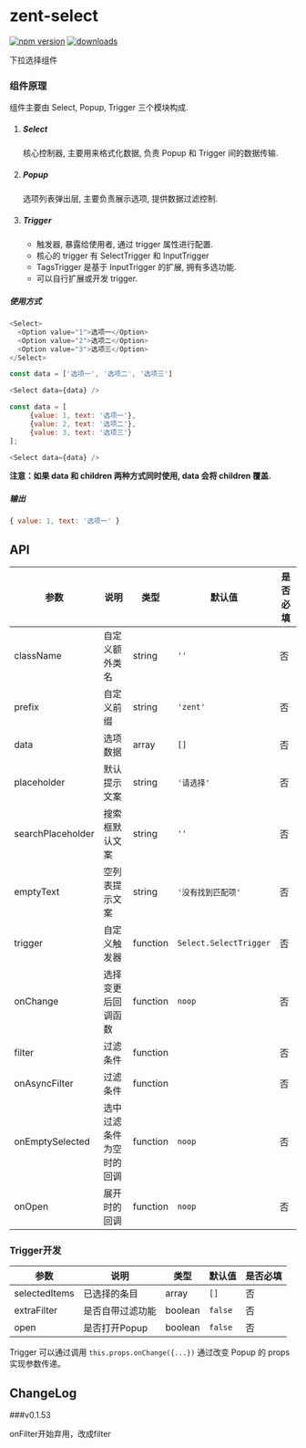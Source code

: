 # zent-select

[![npm version](https://img.shields.io/npm/v/zent-select.svg?style=flat)](https://www.npmjs.com/package/zent-select) [![downloads](https://img.shields.io/npm/dt/zent-select.svg)](https://www.npmjs.com/package/zent-select)

下拉选择组件

### 组件原理

组件主要由 Select, Popup, Trigger 三个模块构成.

1.  ##### Select

    核心控制器, 主要用来格式化数据, 负责 Popup 和 Trigger 间的数据传输.

2.  ##### Popup

    选项列表弹出层, 主要负责展示选项, 提供数据过滤控制.

3.  ##### Trigger

    -   触发器, 暴露给使用者, 通过 trigger 属性进行配置.
    -   核心的 trigger 有 SelectTrigger 和 InputTrigger
    -   TagsTrigger 是基于 InputTrigger 的扩展, 拥有多选功能.
    -   可以自行扩展或开发 trigger.

##### 使用方式

```js
<Select>
  <Option value="1">选项一</Option>
  <Option value="2">选项二</Option>
  <Option value="3">选项三</Option>
</Select>
```

```js
const data = ['选项一', '选项二', '选项三']

<Select data={data} />
```

```js
const data = [
     {value: 1, text: '选项一'},
     {value: 2, text: '选项二'},
     {value: 3, text: '选项三'}
];

<Select data={data} />
```

**注意：如果 data 和 children 两种方式同时使用, data 会将 children 覆盖.**

##### 输出

```js
{ value: 1, text: '选项一' }
```

## API

| 参数                | 说明           | 类型       | 默认值                    | 是否必填 |
| ----------------- | ------------ | -------- | ---------------------- | ---- |
| className         | 自定义额外类名      | string   | `''`                   | 否    |
| prefix            | 自定义前缀        | string   | `'zent'`               | 否    |
| data              | 选项数据         | array    | `[]`                   | 否    |
| placeholder       | 默认提示文案       | string   | `'请选择'`                | 否    |
| searchPlaceholder | 搜索框默认文案      | string   | `''`                   | 否    |
| emptyText         | 空列表提示文案      | string   | `'没有找到匹配项'`            | 否    |
| trigger           | 自定义触发器       | function | `Select.SelectTrigger` | 否    |
| onChange          | 选择变更后回调函数    | function | `noop`                 | 否    |
| filter            | 过滤条件         | function |                        | 否    |
| onAsyncFilter     | 过滤条件         | function |                        | 否    |
| onEmptySelected   | 选中过滤条件为空时的回调 | function | `noop`                 | 否    |
| onOpen            | 展开时的回调       | function | `noop`                 | 否    |

### Trigger开发

| 参数            | 说明        | 类型      | 默认值     | 是否必填 |
| ------------- | --------- | ------- | ------- | ---- |
| selectedItems | 已选择的条目    | array   | `[]`    | 否    |
| extraFilter   | 是否自带过滤功能  | boolean | `false` | 否    |
| open          | 是否打开Popup | boolean | `false` | 否    |

Trigger 可以通过调用 `this.props.onChange({...})` 通过改变 Popup 的 props 实现参数传递。

## ChangeLog

\###v0.1.53

onFilter开始弃用，改成filter
